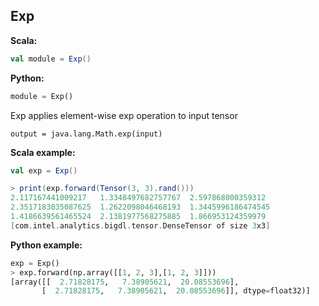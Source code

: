 ## Exp ##

**Scala:**
```scala
val module = Exp()
```
**Python:**
```python
module = Exp()
```

Exp applies element-wise exp operation to input tensor
```
output = java.lang.Math.exp(input)
```

**Scala example:**
```scala
val exp = Exp()

> print(exp.forward(Tensor(3, 3).rand()))
2.117167441009217	1.3348497682757767	2.597868000359312	
2.3517183035087625	1.2622098046468193	1.3445996186474545	
1.4186639561465524	2.1381977568275885	1.866953124359979	
[com.intel.analytics.bigdl.tensor.DenseTensor of size 3x3]

```

**Python example:**
```python
exp = Exp()
> exp.forward(np.array([[1, 2, 3],[1, 2, 3]]))
[array([[  2.71828175,   7.38905621,  20.08553696],
       [  2.71828175,   7.38905621,  20.08553696]], dtype=float32)]

```
